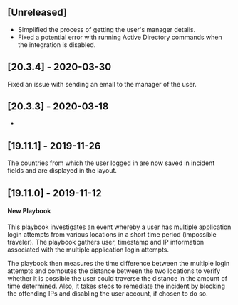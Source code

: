 ## [Unreleased]
- Simplified the process of getting the user's manager details.
- Fixed a potential error with running Active Directory commands when the integration is disabled.

## [20.3.4] - 2020-03-30
Fixed an issue with sending an email to the manager of the user.

## [20.3.3] - 2020-03-18
-

## [19.11.1] - 2019-11-26
The countries from which the user logged in are now saved in incident fields and are displayed in the layout.

## [19.11.0] - 2019-11-12
#### New Playbook
This playbook investigates an event whereby a user has multiple application login attempts from various locations in a short time period (impossible traveler). The playbook gathers user, timestamp and IP information
associated with the multiple application login attempts.

The playbook then measures the time difference between the multiple login attempts and computes the distance between the two locations to verify whether it is possible the user could traverse the distance
in the amount of time determined. Also, it takes steps to remediate the incident by blocking the offending IPs and disabling the user account, if chosen to do so.
